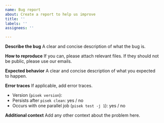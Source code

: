 ```yaml
---
name: Bug report
about: Create a report to help us improve
title: ''
labels: ''
assignees: ''

---
```


**Describe the bug**
A clear and concise description of what the bug is.

**How to reproduce**
If you can, please attach relevant files. If they should not be public, please use our emails.

**Expected behavior**
A clear and concise description of what you expected to happen.

**Error traces**
If applicable, add error traces.

- Version (`pisek version`):
- Persists after `pisek clean`: yes / no
- Occurs with one parallel job (`pisek test -j 1`): yes / no

**Additional context**
Add any other context about the problem here.
